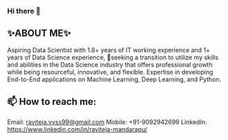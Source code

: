 ### Hi there 👋

## ✨ABOUT ME✨
Aspiring Data Scientist with 1.8+ years of IT working experience and 1+ years of Data Science experience, 🤔seeking a transition to utilize my skills and abilities in the Data Science industry that offers professional growth while being resourceful, innovative, and flexible. Expertise in developing  End-to-End applications on Machine Learning, Deep Learning, and Python.

## 📫 How to reach me:
Email: raviteja.vvss99@gmail.com
Mobile: +91-9092942699
LinkedIn: https://www.linkedin.com/in/raviteja-mandarapu/

<!--
**MANDARAPURAVITEJA/MANDARAPURAVITEJA** is a ✨ _special_ ✨ repository because its `README.md` (this file) appears on your GitHub profile.

Here are some ideas to get you started:

- 🔭 I’m currently working on ...
- 🌱 I’m currently learning ...
- 👯 I’m looking to collaborate on ...
- 🤔 I’m looking for help with ...
- 💬 Ask me about ...
- 📫 How to reach me: ...
- 😄 Pronouns: ...
- ⚡ Fun fact: ...
-->
